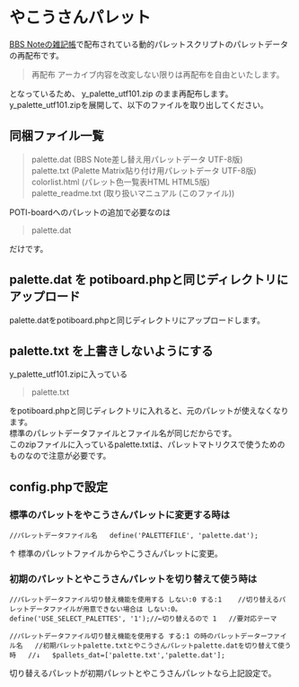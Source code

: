 # やこうさんパレット

[BBS Noteの雑記帳](http://bbsnote.s17.xrea.com/)で配布されている動的パレットスクリプトのパレットデータの再配布です。
>再配布
>アーカイブ内容を改変しない限りは再配布を自由といたします。

となっているため、 y_palette_utf101.zip のまま再配布します。   
y_palette_utf101.zipを展開して、以下のファイルを取り出してください。 

## 同梱ファイル一覧

>  palette.dat        (BBS Note差し替え用パレットデータ UTF-8版)  
>  palette.txt        (Palette Matrix貼り付け用パレットデータ UTF-8版)  
>  colorlist.html     (パレット色一覧表HTML HTML5版)  
>  palette_readme.txt (取り扱いマニュアル (このファイル))  

POTI-boardへのパレットの追加で必要なのは  

>palette.dat  

だけです。

## palette.dat を potiboard.phpと同じディレクトリにアップロード

palette.datをpotiboard.phpと同じディレクトリにアップロードします。

## palette.txt を上書きしないようにする

y_palette_utf101.zipに入っている

>palette.txt

をpotiboard.phpと同じディレクトリに入れると、元のパレットが使えなくなります。  
標準のパレットデータファイルとファイル名が同じだからです。  
このzipファイルに入っているpalette.txtは、パレットマトリクスで使うためのものなので注意が必要です。  

## config.phpで設定

### 標準のパレットをやこうさんパレットに変更する時は

`//パレットデータファイル名  
define('PALETTEFILE', 'palette.dat');`  

↑
標準のパレットファイルからやこうさんパレットに変更。  

### 初期のパレットとやこうさんパレットを切り替えて使う時は

`//パレットデータファイル切り替え機能を使用する しない:0 する:1   
//切り替えるパレットデータファイルが用意できない場合は しない:0。  
define('USE_SELECT_PALETTES', '1');//←切り替えるので 1  
//要対応テーマ`  

`//パレットデータファイル切り替え機能を使用する する:1 の時のパレットデーターファイル名  
//初期パレットpalette.txtとやこうさんパレットpalette.datを切り替えて使う時  
//↓  
$pallets_dat=['palette.txt','palette.dat'];`  

切り替えるパレットが初期パレットとやこうさんパレットなら上記設定で。

